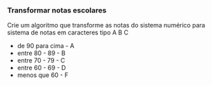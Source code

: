  ### Transformar notas escolares

Crie um algoritmo que transforme as notas do sistema numérico para sistema de notas em caracteres tipo A B C

* de 90 para cima - A
* entre 80 - 89 - B
* entre 70 - 79 - C
* entre 60 - 69 - D
* menos que 60 - F